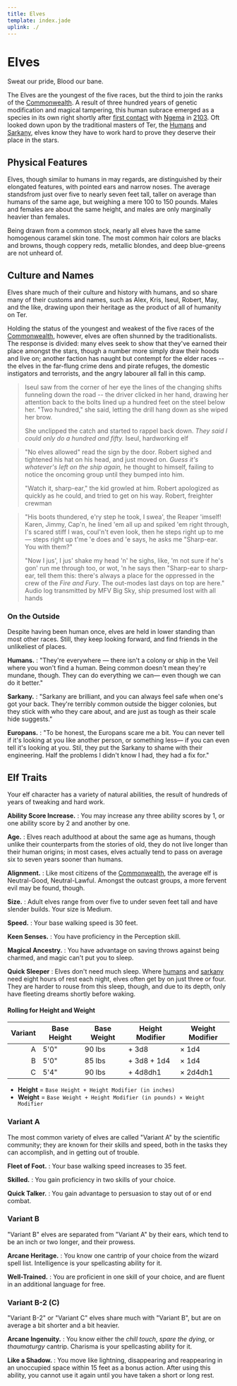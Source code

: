 ```yaml
---
title: Elves
template: index.jade
uplink: ./
---
```


# Elves
<!--{#top.center}-->
<div class="subtitle">Sweat our pride, Blood our bane.</div>

The Elves are the youngest of the five races, but the third to join the ranks of the [Commonwealth]. A result of three hundred years of genetic modification and magical tampering, this human subrace emerged as a species in its own right shortly after [first contact] with [Ngema] in [2103](/setting/timeline/#2103). Oft looked down upon by the traditional masters of Ter, the [Humans] and [Sarkany], elves know they have to work hard to prove they deserve their place in the stars.

## Physical Features
Elves, though similar to humans in may regards, are distinguished by their elongated features, with pointed ears and narrow noses. The average standsfrom just over five to nearly seven feet tall, taller on average than humans of the same age, but weighing a mere 100 to 150 pounds. Males and females are about the same height, and males are only marginally heavier than females.

Being drawn from a common stock, nearly all elves have the same homogenous caramel skin tone. The most common hair colors are blacks and browns, though coppery reds, metallic blondes, and deep blue-greens are not unheard of.

## Culture and Names
Elves share much of their culture and history with humans, and so share many of their customs and names, such as Alex, Kris, Iseul, Robert, May, and the like, drawing upon their heritage as the product of all of humanity on Ter.

Holding the status of the youngest and weakest of the five races of the [Commonwealth], however, elves are often shunned by the traditionalists. The response is divided: many elves seek to show that they've earned their place amongst the stars, though a number more simply draw their hoods and live on; another faction has naught but contempt for the elder races -- the elves in the far-flung crime dens and pirate refuges, the domestic instigators and terrorists, and the angry labourer all fall in this camp.

> Iseul saw from the corner of her eye the lines of the changing shifts funneling down the road -- the driver clicked in her hand, drawing her attention back to the bolts lined up a hundred feet on the steel below her. "Two hundred," she said, letting the drill hang down as she wiped her brow.
> 
> She unclipped the catch and started to rappel back down. *They said I could only do a hundred and fifty.*
> <span class="quote-author">Iseul, hardworking elf</span>

> "No elves allowed" read the sign by the door. Robert sighed and tightened his hat on his head, and just moved on. *Guess it's whatever's left on the ship again,* he thought to himself, failing to notice the oncoming group until they bumped into him.
> 
> "Watch it, sharp-ear," the kid growled at him. Robert apologized as quickly as he could, and tried to get on his way.
> <span class="quote-author">Robert, freighter crewman</span>

> "His boots thundered, e'ry step he took, I swea', the Reaper 'imself! Karen, Jimmy, Cap'n, he lined 'em all up and spiked 'em right through, I's scared stiff I was, coul'n't even look, then he steps right up to me&mdash; steps right up t'me 'e does and 'e says, he asks me "Sharp-ear. You with them?"
> 
> "Now I jus', I jus' shake my head 'n' he sighs, like, 'm not sure if he's gon' run me through too, or wot, 'n he says then "Sharp-ear to sharp-ear, tell them this: there's always a place for the oppressed in the crew of the *Fire and Fury*. The out-modes last days on top are here."
> <span class="quote-author">Audio log transmitted by MFV Big Sky, ship presumed lost with all hands</span>

### On the Outside
Despite having been human once, elves are held in lower standing than most other races. Still, they keep looking forward, and find friends in the unlikeliest of places.

**Humans.**
: "They're everywhere &mdash; there isn't a colony or ship in the Veil where you won't find a human. Being common doesn't mean they're mundane, though. They can do everything we can&mdash; even though we can do it better."

**Sarkany.**
: "Sarkany are brilliant, and you can always feel safe when one's got your back. They're terribly common outside the bigger colonies, but they stick with who they care about, and are just as tough as their scale hide suggests."

**Europans.**
: "To be honest, the Europans scare me a bit. You can never tell if it's looking at you like another person, or something less&mdash; if you can even tell it's looking at you. Stil, they put the Sarkany to shame with their engineering. Half the problems I didn't know I had, they had a fix for."

## Elf Traits
Your elf character has a variety of natural abilities, the result of hundreds of years of tweaking and hard work.

**Ability Score Increase.**
: You may increase any three ability scores by 1, or one ability score by 2 and another by one.

**Age.**
: Elves reach adulthood at about the same age as humans, though unlike their counterparts from the stories of old, they do not live longer than their human origins; in most cases, elves actually tend to pass on average six to seven years sooner than humans.

**Alignment.**
: Like most citizens of the [Commonwealth], the average elf is Neutral-Good, Neutral-Lawful. Amongst the outcast groups, a more fervent evil may be found, though.

**Size.**
: Adult elves range from over five to under seven feet tall and have slender builds. Your size is Medium.

**Speed.**
: Your base walking speed is 30 feet.

**Keen Senses.**
: You have proficiency in the Perception skill.

**Magical Ancestry.**
: You have advantage on saving throws against being charmed, and magic can't put you to sleep.

**Quick Sleeper**
: Elves don't need much sleep. Where [humans] and [sarkany] need eight hours of rest each night, elves often get by on just three or four. They are harder to rouse from this sleep, though, and due to its depth, only have fleeting dreams shortly before waking.

#### Rolling for Height and Weight

| Variant | Base Height | Base Weight | Height Modifier | Weight Modifier |
|--------:|-------------|-------------|-----------------|-----------------|
| A       | 5'0"        | 90 lbs      | + 3d8           | &times; 1d4     |
| B       | 5'0"        | 85 lbs      | + 3d8 + 1d4     | &times; 1d4     |
| C       | 5'4"        | 90 lbs      | + 4d8dh1        | &times; 2d4dh1  |
- **Height** = `Base Height + Height Modifier (in inches)`
- **Weight** = `Base Weight + Height Modifier (in pounds) × Weight Modifier`

### Variant A
The most common variety of elves are called "Variant A" by the scientific community; they are known for their skills and speed, both in the tasks they can accomplish, and in getting out of trouble.

**Fleet of Foot.**
: Your base walking speed increases to 35 feet.

**Skilled.**
: You gain proficiency in two skills of your choice.

**Quick Talker.**
: You gain advantage to persuasion to stay out of or end combat.

### Variant B
"Variant B" elves are separated from "Variant A" by their ears, which tend to be an inch or two longer, and their prowess.

**Arcane Heritage.**
: You know one cantrip of your choice from the wizard spell list. Intelligence is your spellcasting ability for it.

**Well-Trained.**
: You are proficient in one skill of your choice, and are fluent in an additional language for free.

### Variant B-2 &#40;C)
"Variant B-2" or "Variant C" elves share much with "Variant B", but are on average a bit shorter and a bit heavier.

**Arcane Ingenuity.**
: You know either the *chill touch*, *spare the dying*, or *thaumaturgy* cantrip. Charisma is your spellcasting ability for it.

**Like a Shadow.**
: You move like lightning, disappearing and reappearing in an unoccupied space within 15 feet as a bonus action. After using this ability, you cannot use it again until you have taken a short or long rest.

<!-- organization: links -->
[Ngema]: /setting/locations/ngema/
[Commonwealth]: /setting/factions/commonwealth/
[first contact]: /setting/timeline/first-contact.html
[humans]: ./#human
[sarkany]: ./#sarkany
